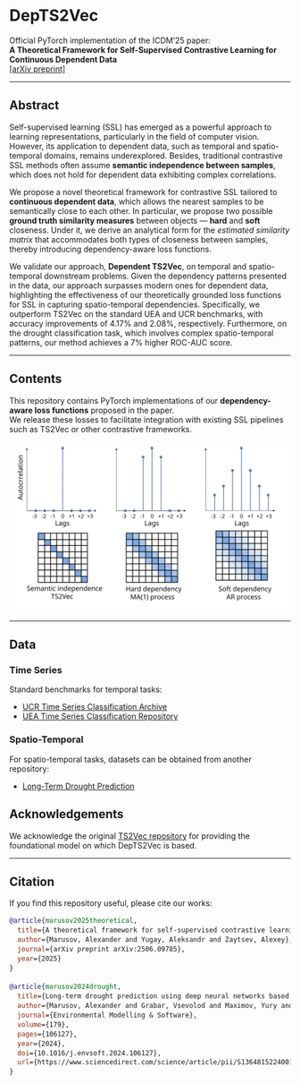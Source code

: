 # DepTS2Vec

Official PyTorch implementation of the ICDM’25 paper:  
**A Theoretical Framework for Self-Supervised Contrastive Learning for Continuous Dependent Data**  
[[arXiv preprint]](https://arxiv.org/abs/2506.09785)

---

## Abstract

Self-supervised learning (SSL) has emerged as a powerful approach to learning representations, particularly in the field of computer vision. 
However, its application to dependent data, such as temporal and spatio-temporal domains, remains underexplored. 
Besides, traditional contrastive SSL methods often assume **semantic independence between samples**, which does not hold for dependent data exhibiting complex correlations. 

We propose a novel theoretical framework for contrastive SSL tailored to **continuous dependent data**, which allows the nearest samples to be semantically close to each other. In particular, we propose two possible **ground truth similarity measures** between objects &mdash; **hard** and **soft** closeness. Under it, we derive an analytical form for the *estimated similarity matrix* that accommodates both types of closeness between samples, thereby introducing dependency-aware loss functions.

We validate our approach, **Dependent TS2Vec**, on temporal and spatio-temporal downstream problems. 
Given the dependency patterns presented in the data, our approach surpasses modern ones for dependent data, highlighting the effectiveness of our theoretically grounded loss functions for SSL in capturing spatio-temporal dependencies.
Specifically, we outperform TS2Vec on the standard UEA and UCR benchmarks, with accuracy improvements of 4.17\% and 2.08\%, respectively. Furthermore, on the drought classification task, which involves complex spatio-temporal patterns, our method achieves a 7\% higher ROC-AUC score.

---

## Contents

This repository contains PyTorch implementations of our **dependency-aware loss functions** proposed in the paper.  
We release these losses to facilitate integration with existing SSL pipelines such as TS2Vec or other contrastive frameworks.  

<p align="center">
  <img src="assets/Theoretical_framework_black.svg" alt="Hard vs Soft dependencies" width="600"/>
</p>

---

## Data

### Time Series
Standard benchmarks for temporal tasks:  
- [UCR Time Series Classification Archive](https://www.cs.ucr.edu/~eamonn/time_series_data_2018)  
- [UEA Time Series Classification Repository](http://www.timeseriesclassification.com/)

### Spatio-Temporal
For spatio-temporal tasks, datasets can be obtained from another repository:  
- [Long-Term Drought Prediction](https://github.com/Astralex98/long-term-drought-prediction/tree/main)

## Acknowledgements

We acknowledge the original [TS2Vec repository](https://github.com/zhihanyue/ts2vec) for providing the foundational model on which DepTS2Vec is based.

---

## Citation

If you find this repository useful, please cite our works:

```bibtex
@article{marusov2025theoretical,
  title={A theoretical framework for self-supervised contrastive learning for continuous dependent data},
  author={Marusov, Alexander and Yugay, Aleksandr and Zaytsev, Alexey},
  journal={arXiv preprint arXiv:2506.09785},
  year={2025}
}

@article{marusov2024drought,
  title={Long-term drought prediction using deep neural networks based on geospatial weather data},
  author={Marusov, Alexander and Grabar, Vsevolod and Maximov, Yury and Sotiriadi, Nazar and Bulkin, Alexander and Zaytsev, Alexey},
  journal={Environmental Modelling & Software},
  volume={179},
  pages={106127},
  year={2024},
  doi={10.1016/j.envsoft.2024.106127},
  url={https://www.sciencedirect.com/science/article/pii/S1364815224001889}
}
```
